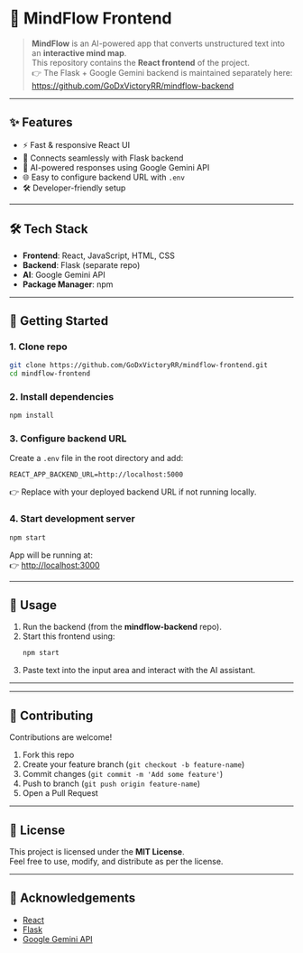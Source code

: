 # 🧠 MindFlow Frontend


> **MindFlow** is an AI-powered app that converts unstructured text into an **interactive mind map**.  
> This repository contains the **React frontend** of the project.  
> 👉 The Flask + Google Gemini backend is maintained separately here: https://github.com/GoDxVictoryRR/mindflow-backend


---

## ✨ Features
- ⚡ Fast & responsive React UI  
- 🔌 Connects seamlessly with Flask backend  
- 🤖 AI-powered responses using Google Gemini API  
- 🌐 Easy to configure backend URL with `.env`  
- 🛠 Developer-friendly setup  

---

## 🛠 Tech Stack
- **Frontend**: React, JavaScript, HTML, CSS  
- **Backend**: Flask (separate repo)  
- **AI**: Google Gemini API  
- **Package Manager**: npm  

---

## 🚀 Getting Started

### 1. Clone repo
```bash
git clone https://github.com/GoDxVictoryRR/mindflow-frontend.git
cd mindflow-frontend
```

### 2. Install dependencies
```bash
npm install
```

### 3. Configure backend URL  
Create a `.env` file in the root directory and add:  

```env
REACT_APP_BACKEND_URL=http://localhost:5000
```

👉 Replace with your deployed backend URL if not running locally.

### 4. Start development server
```bash
npm start
```

App will be running at:  
👉 [http://localhost:3000](http://localhost:3000)

---

## 🎯 Usage
1. Run the backend (from the **mindflow-backend** repo).  
2. Start this frontend using:  
   ```bash
   npm start
   ```
3. Paste text into the input area and interact with the AI assistant.  

---

---

## 🤝 Contributing
Contributions are welcome!  
1. Fork this repo  
2. Create your feature branch (`git checkout -b feature-name`)  
3. Commit changes (`git commit -m 'Add some feature'`)  
4. Push to branch (`git push origin feature-name`)  
5. Open a Pull Request  

---

## 📜 License
This project is licensed under the **MIT License**.  
Feel free to use, modify, and distribute as per the license.

---

## 🌟 Acknowledgements
- [React](https://reactjs.org/)  
- [Flask](https://flask.palletsprojects.com/)  
- [Google Gemini API](https://ai.google/)  
